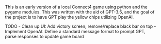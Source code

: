 This is an early version of a local Connect4 game using python and the pygame modules. This was written with the aid of GPT-3.5, and the goal of the project is to have GPT play the yellow chips utilizing OpenAI.

TODO  - Clean up UI: Add victory screen, remove/replace black bar on top
      - Implement OpenAI: Define a standard message format to prompt GPT, parse responses to update game board
